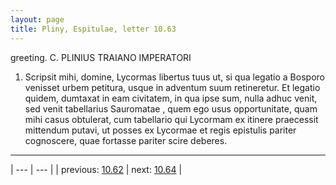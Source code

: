 ```yaml
---
layout: page
title: Pliny, Espitulae, letter 10.63
---
```


greeting. C. PLINIUS TRAIANO IMPERATORI



1. Scripsit mihi, domine, Lycormas libertus tuus ut, si qua legatio a Bosporo venisset urbem petitura, usque in adventum suum retineretur. Et legatio quidem, dumtaxat in eam civitatem, in qua ipse sum, nulla adhuc venit, sed venit tabellarius Sauromatae <regis>, quem ego usus opportunitate, quam mihi casus obtulerat, cum tabellario qui Lycormam ex itinere praecessit mittendum putavi, ut posses ex Lycormae et regis epistulis pariter cognoscere, quae fortasse pariter scire deberes.



---

| --- | --- |
| previous: [10.62](../10.62/) | next: [10.64](../10.64/) |